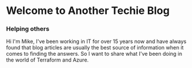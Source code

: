 # Welcome to Another Techie Blog

### Helping others

Hi I'm Mike, I've been working in IT for over 15 years now and have always found that blog articles are usually the best source of information when it comes to finding the answers. So I want to share what I've been doing in the world of Terraform and Azure. 